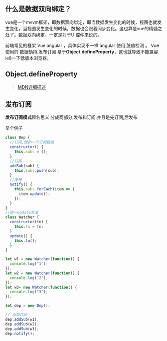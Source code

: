 
## 什么是数据双向绑定？
vue是一个mvvm框架，即数据双向绑定，即当数据发生变化的时候，视图也就发生变化，当视图发生变化的时候，数据也会跟着同步变化。这也算是vue的精髓之处了。数据双向绑定，一定是对于UI控件来说的。

前端常见的框架  Vue angular ，具体实现不一样 angular 使用  脏值检测 。  Vue使用的 数据劫持,发布订阅 基于**Object.defineProperty**，这也就导致不能兼容ie8一下低版本浏览器。



## Object.defineProperty

> [MDN详细描述](https://developer.mozilla.org/zh-CN/docs/Web/JavaScript/Reference/Global_Objects/Object/defineProperty)


## 发布订阅
  **发布订阅模式**顾名思义  分成两部分,发布和订阅.并且是先订阅,后发布

举个例子

```javascript
class Dep {
  //订阅,维护一个订阅数组
  constructor() {
    this.subs = [];
  }
  //订阅
  addSub(sub) {
    this.subs.push(sub);
  }
  //发布
  notify() {
    this.subs.forEach(item => {
      item.update();
    });
  }
}
//统一update方法
class Watcher {
  constructor(fn) {
    this.fn = fn;
  }
  update() {
    this.fn();
  }
}

let w1 = new Watcher(function() {
  console.log("1");
});
let w2 = new Watcher(function() {
  console.log("2");
});
let w3= new Watcher(function() {
  console.log("3");
});

let dep = new Dep();

// 添加订阅
dep.addSub(w1);
dep.addSub(w2);
dep.addSub(w3);
dep.notify();

```

